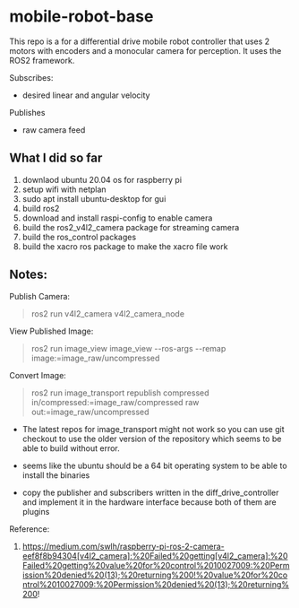 # mobile-robot-base

This repo is a for a differential drive mobile robot controller that uses 2 motors with encoders and a monocular camera for perception. It uses the ROS2 framework.

Subscribes:
- desired linear and angular velocity

Publishes
- raw camera feed

## What I did so far

1. downlaod ubuntu 20.04 os for raspberry pi 
2. setup wifi with netplan
3. sudo apt install ubuntu-desktop for gui
4. build ros2
5. download and install raspi-config to enable camera
6. build the ros2_v4l2_camera package for streaming camera
7. build the ros_control packages
8. build the xacro ros package to make the xacro file work

## Notes:

Publish Camera:
> ros2 run v4l2_camera v4l2_camera_node

View Published Image:
> ros2 run image_view image_view --ros-args --remap image:=image_raw/uncompressed

Convert Image:
> ros2 run image_transport republish compressed in/compressed:=image_raw/compressed raw out:=image_raw/uncompressed

- The latest repos for image_transport might not work so you can use git checkout to use the older version of the repository which seems to be able to build without error.

- seems like the ubuntu should be a 64 bit operating system to be able to install the binaries

- copy the publisher and subscribers written in the diff_drive_controller and implement it in the hardware interface because both of them are plugins

Reference:
1. https://medium.com/swlh/raspberry-pi-ros-2-camera-eef8f8b94304[v4l2_camera]:%20Failed%20getting[v4l2_camera]:%20Failed%20getting%20value%20for%20control%2010027009:%20Permission%20denied%20(13);%20returning%200!%20value%20for%20control%2010027009:%20Permission%20denied%20(13);%20returning%200!



